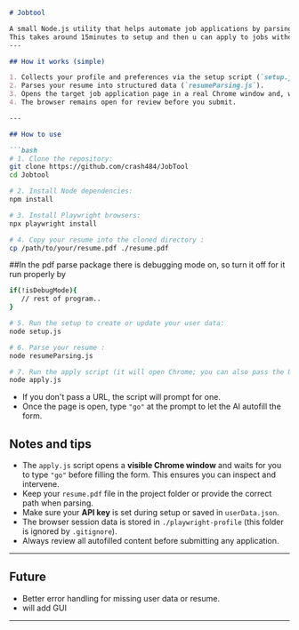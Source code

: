 ````markdown
# Jobtool

A small Node.js utility that helps automate job applications by parsing your resume and using an AI assistant to fill web application forms.  
This takes around 15minutes to setup and then u can apply to jobs without having to fill all the info again and again
---

## How it works (simple)

1. Collects your profile and preferences via the setup script (`setup.js`), saved to `userData.json`.
2. Parses your resume into structured data (`resumeParsing.js`).
3. Opens the target job application page in a real Chrome window and, when you confirm, uses an AI model to map your resume to form fields and fill them automatically (`apply.js`).
4. The browser remains open for review before you submit.

---

## How to use

```bash
# 1. Clone the repository:
git clone https://github.com/crash484/JobTool
cd Jobtool
````

```bash
# 2. Install Node dependencies:
npm install
```

```bash
# 3. Install Playwright browsers:
npx playwright install
```

```bash
# 4. Copy your resume into the cloned directory :
cp /path/to/your/resume.pdf ./resume.pdf
```
##In the pdf parse package there is debugging mode on, so turn it off for it run properly by 
```bash
if(!isDebugMode){
   // rest of program..
}
```

```bash
# 5. Run the setup to create or update your user data:
node setup.js
```

```bash
# 6. Parse your resume :
node resumeParsing.js
```

```bash
# 7. Run the apply script (it will open Chrome; you can also pass the URL as an argument):
node apply.js
```

* If you don't pass a URL, the script will prompt for one.
* Once the page is open, type `"go"` at the prompt to let the AI autofill the form.


## Notes and tips

* The `apply.js` script opens a **visible Chrome window** and waits for you to type `"go"` before filling the form. This ensures you can inspect and intervene.
* Keep your `resume.pdf` file in the project folder or provide the correct path when parsing.
* Make sure your **API key** is set during setup or saved in `userData.json`.
* The browser session data is stored in `./playwright-profile` (this folder is ignored by `.gitignore`).
* Always review all autofilled content before submitting any application.

---

## Future
* Better error handling for missing user data or resume.
* will add GUI 

---

